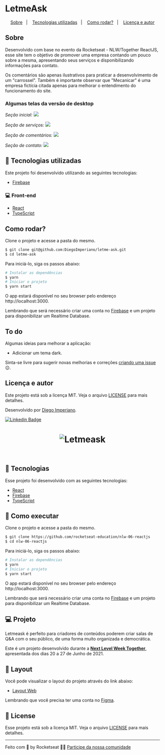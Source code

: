 # LetmeAsk

<p align="center">
  <a href="#sobre">Sobre</a>&nbsp;&nbsp;&nbsp;|&nbsp;&nbsp;&nbsp;
  <a href="#tecnologias-utilizadas">Tecnologias utilizadas</a>&nbsp;&nbsp;&nbsp;|&nbsp;&nbsp;&nbsp;
  <a href="#como-rodar">Como rodar?</a>&nbsp;&nbsp;&nbsp;|&nbsp;&nbsp;&nbsp;
  <a href="#licença-e-autores">Licença e autor</a>
</p>

## Sobre

Desenvolvido com base no evento da Rocketseat - NLW/Together ReactJS, esse site tem o objetivo de promover uma empresa contando um pouco sobre a mesma, apresentando seus serviços e disponibilizando informações para contato.

Os comentários são apenas ilustrativos para praticar a desenvolvimento de um "carrossel". Também é importante observar que "Mecanicar" é uma empresa fictícia citada apenas para melhorar o entendimento do funcionamento do site.

### Algumas telas da versão de desktop

<p align="center">

_Seção inicial:_
<img src=".github/section-inicio.png"/>

_Seção de serviços:_
<img src=".github/section-servicos.png"/>

_Seção de comentários:_
<img src=".github/section-comentarios.png"/>

_Seção de contato:_
<img src=".github/section-contato.png"/>

</p>

## 🧪 Tecnologias utilizadas

Este projeto foi desenvolvido utilizando as seguintes tecnologias:

- [Firebase](https://firebase.google.com/)

### 💻 Front-end

- [React](https://reactjs.org)
- [TypeScript](https://www.typescriptlang.org/)

## Como rodar?

Clone o projeto e acesse a pasta do mesmo.

```bash
$ git clone git@github.com:DiegoImperiano/letme-ask.git
$ cd letme-ask
```

Para iniciá-lo, siga os passos abaixo:

```bash
# Instalar as dependências
$ yarn
# Iniciar o projeto
$ yarn start
```

O app estará disponível no seu browser pelo endereço http://localhost:3000.

Lembrando que será necessário criar uma conta no [Firebase](https://firebase.google.com/) e um projeto para disponibilizar um Realtime Database.

## To do

Algumas ideias para melhorar a aplicação:

- Adicionar um tema dark.

Sinta-se livre para sugerir novas melhorias e correções [criando uma issue](https://github.com/DiegoImperiano/Mecanicar/issues/new) 😉.

## Licença e autor

Este projeto está sob a licença MIT. Veja o arquivo [LICENSE](https://github.com/DiegoImperiano/Mecanicar/blob/main/LICENSE) para mais detalhes.

Desenvolvido por [Diego Imperiano](https://github.com/DiegoImperiano).

[![Linkedin Badge](https://img.shields.io/badge/-Diego_Imperiano-blue?style=flat-square&logo=Linkedin&logoColor=white&link=https://www.linkedin.com/in/diegoimperiano/)](https://www.linkedin.com/in/diegoimperiano/)

<h1 align="center">
    <img alt="Letmeask" src=".github/cover.svg" />
</h1>

<br>

## 🧪 Tecnologias

Esse projeto foi desenvolvido com as seguintes tecnologias:

- [React](https://reactjs.org)
- [Firebase](https://firebase.google.com/)
- [TypeScript](https://www.typescriptlang.org/)

## 🚀 Como executar

Clone o projeto e acesse a pasta do mesmo.

```bash
$ git clone https://github.com/rocketseat-education/nlw-06-reactjs
$ cd nlw-06-reactjs
```

Para iniciá-lo, siga os passos abaixo:

```bash
# Instalar as dependências
$ yarn
# Iniciar o projeto
$ yarn start
```

O app estará disponível no seu browser pelo endereço http://localhost:3000.

Lembrando que será necessário criar uma conta no [Firebase](https://firebase.google.com/) e um projeto para disponibilizar um Realtime Database.

## 💻 Projeto

Letmeask é perfeito para criadores de conteúdos poderem criar salas de Q&A com o seu público, de uma forma muito organizada e democrática.

Este é um projeto desenvolvido durante a **[Next Level Week Together](https://nextlevelweek.com/)**, apresentada dos dias 20 a 27 de Junho de 2021.

## 🔖 Layout

Você pode visualizar o layout do projeto através do link abaixo:

- [Layout Web](https://www.figma.com/community/file/1009824839797878169/Letmeask)

Lembrando que você precisa ter uma conta no [Figma](http://figma.com/).

## 📝 License

Esse projeto está sob a licença MIT. Veja o arquivo [LICENSE](LICENSE.md) para mais detalhes.

---

Feito com 💜 by Rocketseat 👋🏻 [Participe da nossa comunidade](https://discord.gg/gKUVrzrPrU)
